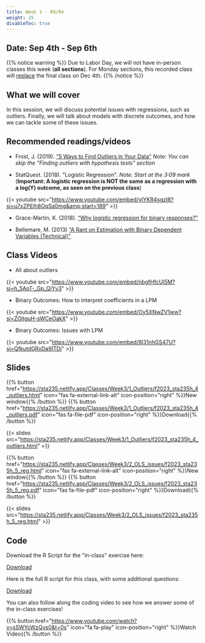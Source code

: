 ```yaml
---
title: Week 3 - 09/04
weight: 25
disableToc: true
---
```


## Date: Sep 4th - Sep 6th

{{% notice warning %}}
Due to Labor Day, we will not have in-person classes this week (**all sections**). For Monday sections, this recorded class will <u>replace</u> the final class on Dec 4th.
{{% /notice %}}

## What we will cover

In this session, we will discuss potential issues with regressions, such as outliers. Finally, we will talk about models with discrete outcomes, and how we can tackle some of these issues.

## Recommended readings/videos

- Frost, J. (2019). ["5 Ways to Find Outliers in Your Data"](https://statisticsbyjim.com/basics/outliers/) *Note: You can skip the "Finding outliers with hypothesis tests" section*

- StatQuest. (2018). "Logistic Regression". *Note: Start at the 3:09 mark* (**Important: A logistic regression is NOT the same as a regression with a log(Y) outcome, as seen on the previous class**)

{{< youtube src="https://www.youtube.com/embed/yIYKR4sgzI8?si=u7xZPElh8OqSa0mg&amp;start=189" >}}

- Grace-Martin, K. (2018). [“Why logistic regression for binary responses?"](https://www.theanalysisfactor.com/why-logistic-regression-for-binary-response/)


- Bellemare, M. (2013) [“A Rant on Estimation with Binary Dependent Variables (Technical)"](http://marcfbellemare.com/wordpress/8951)


## Class Videos

- All about outliers

{{< youtube src="https://www.youtube.com/embed/nbgfHfcUl5M?si=h_5AoT-_Gp_QjYv3" >}}

- Binary Outcomes: How to interpret coefficients in a LPM

{{< youtube src="https://www.youtube.com/embed/Oy5XNwZV1ww?si=ZOjtguH-sWCeOakX" >}}

- Binary Outcomes: Issues with LPM

{{< youtube src="https://www.youtube.com/embed/8l31nhGS47U?si=QfkutdGRxDa9ITDi" >}}

## Slides

{{% button href="https://sta235.netlify.app/Classes/Week3/1_Outliers/f2023_sta235h_4_outliers.html" icon="fas fa-external-link-alt" icon-position="right" %}}New window{{% /button %}} {{% button href="https://sta235.netlify.app/Classes/Week3/1_Outliers/f2023_sta235h_4_outliers.pdf" icon="fas fa-file-pdf" icon-position="right" %}}Download{{% /button %}} 

{{< slides src="https://sta235.netlify.app/Classes/Week3/1_Outliers/f2023_sta235h_4_outliers.html" >}}


{{% button href="https://sta235.netlify.app/Classes/Week3/2_OLS_issues/f2023_sta235h_5_reg.html" icon="fas fa-external-link-alt" icon-position="right" %}}New window{{% /button %}} {{% button href="https://sta235.netlify.app/Classes/Week3/2_OLS_issues/f2023_sta235h_5_reg.pdf" icon="fas fa-file-pdf" icon-position="right" %}}Download{{% /button %}} 

{{< slides src="https://sta235.netlify.app/Classes/Week3/2_OLS_issues/f2023_sta235h_5_reg.html" >}}

## Code
 
Download the R Script for the "in-class" exercise here:
<script>let date = Date.now();</script>
<a onclick="gtag('event','code3_inclass', {'event_category': 'code','event_label': 'code3_inclass', 'event_action': date, 'debug_mode':true });" href="https://raw.githubusercontent.com/maibennett/sta235/main/exampleSite/content/Classes/Week3/2_OLS_Issues/code/f2023_sta235h_3_reg_inclass.R" target="_blank" class="btn btn-default">Download<i class="fas fa-code"></i></a>

Here is the full R script for this class, with some additional questions: 

<a onclick="gtag('event','code3', {'event_category': 'code','event_label': 'code3', 'event_action': date, 'debug_mode':true });" href="https://raw.githubusercontent.com/maibennett/sta235/main/exampleSite/content/Classes/Week3/2_OLS_Issues/code/f2023_sta235h_3_reg.R" target="_blank" class="btn btn-default">Download<i class="fas fa-code"></i></a>

You can also follow along the coding video to see how we answer some of the in-class exercises!

{{% button href="https://www.youtube.com/watch?v=sSWYcWzQys0&t=0s" icon="fa fa-play" icon-position="right" %}}Watch Video{{% /button %}} 
